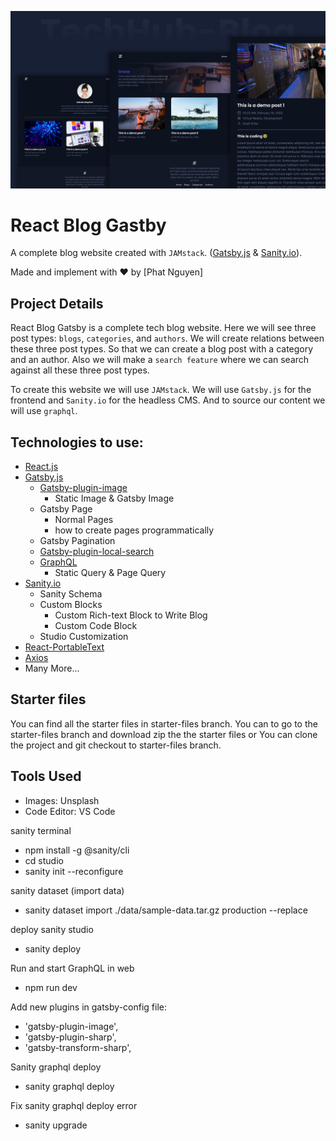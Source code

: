 ![techhub-blog](./banner.png)

# React Blog Gastby

A complete blog website created with `JAMstack`. ([Gatsby.js](https://www.gatsbyjs.org/) & [Sanity.io](https://sanity.io)).

Made and implement with ❤️ by [Phat Nguyen]

## Project Details

React Blog Gatsby is a complete tech blog website. Here we will see three post types: `blogs`, `categories`, and `authors`. We will create relations between these three post types. So that we can create a blog post with a category and an author. Also we will make a `search feature` where we can search against all these three post types.

To create this website we will use `JAMstack`. We will use `Gatsby.js` for the frontend and `Sanity.io` for the headless CMS. And to source our content we will use `graphql`.

## Technologies to use:

- [React.js](https://reactjs.org/)
- [Gatsby.js](https://www.gatsbyjs.org/)
  - [Gatsby-plugin-image](https://www.gatsbyjs.org/packages/gatsby-plugin-image/)
    - Static Image & Gatsby Image
  - Gatsby Page
    - Normal Pages
    - how to create pages programmatically
  - Gatsby Pagination
  - [Gatsby-plugin-local-search](https://www.gatsbyjs.org/packages/gatsby-plugin-local-search/)
  - [GraphQL](https://graphql.org/)
    - Static Query & Page Query
- [Sanity.io](https://sanity.io/)
  - Sanity Schema
  - Custom Blocks
    - Custom Rich-text Block to Write Blog
    - Custom Code Block
  - Studio Customization
- [React-PortableText](https://github.com/portabletext/react-portabletext)
- [Axios](https://www.npmjs.com/package/axios)
- Many More...

## Starter files

You can find all the starter files in starter-files branch. You can to go to the starter-files branch and download zip the the starter files or You can clone the project and git checkout to starter-files branch.

## Tools Used

- Images: Unsplash
- Code Editor: VS Code

sanity terminal

- npm install -g @sanity/cli
- cd studio
- sanity init --reconfigure

sanity dataset (import data)

- sanity dataset import ./data/sample-data.tar.gz production --replace

deploy sanity studio

- sanity deploy

Run and start GraphQL in web

- npm run dev

Add new plugins in gatsby-config file:

- 'gatsby-plugin-image',
- 'gatsby-plugin-sharp',
- 'gatsby-transform-sharp',

Sanity graphql deploy

- sanity graphql deploy

Fix sanity graphql deploy error

- sanity upgrade
